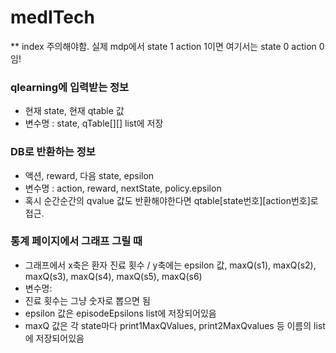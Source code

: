 # medITech

** index 주의해야함. 실제 mdp에서 state 1 action 1이면 여기서는 state 0 action 0임!

### qlearning에 입력받는 정보
- 현재 state, 현재 qtable 값
- 변수명 : state, qTable[][] list에 저장

### DB로 반환하는 정보
- 액션, reward, 다음 state, epsilon
- 변수명 : action, reward, nextState, policy.epsilon
- 혹시 순간순간의 qvalue 값도 반환해야한다면 qtable[state번호][action번호]로 접근.

### 통계 페이지에서 그래프 그릴 때
- 그래프에서 x축은 환자 진료 횟수 / y축에는 epsilon 값, maxQ(s1), maxQ(s2), maxQ(s3), maxQ(s4), maxQ(s5), maxQ(s6)
- 변수명:
- 진료 횟수는 그냥 숫자로 뽑으면 됨
- epsilon 값은 episodeEpsilons list에 저장되어있음
- maxQ 값은 각 state마다 print1MaxQValues, print2MaxQvalues 등 이름의 list에 저장되어있음

